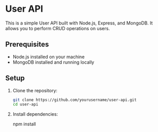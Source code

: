 # User API

This is a simple User API built with Node.js, Express, and MongoDB. It allows you to perform CRUD operations on users.

## Prerequisites

- Node.js installed on your machine
- MongoDB installed and running locally

## Setup

1. Clone the repository:

   ```sh
   git clone https://github.com/yourusername/user-api.git
   cd user-api

2. Install dependencies:

    npm install
